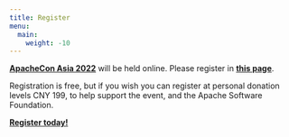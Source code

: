 ```yaml
---
title: Register
menu:
  main:
    weight: -10
---
```


**[ApacheCon Asia 2022](https://apachecon.com/acasia2022)** will be held online. Please register in **[this page](https://www.bagevent.com/event/apachecon-asia-2022)**.

Registration is free, but if you wish you can register at personal donation levels CNY 199, to help support the event, and the Apache Software Foundation.

**[Register today!](https://www.bagevent.com/event/apachecon-asia-2022)**
